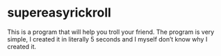 # supereasyrickroll
This is a program that will help you troll your friend. The program is very simple, I created it in literally 5 seconds and I myself don’t know why I created it.
